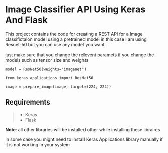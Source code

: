 # Image Classifier API Using Keras And Flask

This project contains the code for creating a REST API for a Image classifictaion model using a pretrained model in this case I am using Resnet-50 but you can use any model you want.

just make sure that you change the relevent paramets if you change the models such as tensor size and weights 

`model = ResNet50(weights="imagenet")`

`from keras.applications import ResNet50`

`image = prepare_image(image, target=(224, 224))`

## Requirements 
> * Keras
> * Flask

**Note**: all other libraries will be installed other while installing these libraires

in some case you might need to install Keras Applications library manually if it is not working in your system